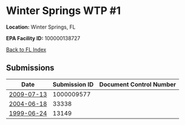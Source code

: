 # Winter Springs WTP #1

**Location:** Winter Springs, FL

**EPA Facility ID:** 100000138727

[Back to FL Index](../../index.md)

## Submissions

| Date | Submission ID | Document Control Number |
|------|--------------|-------------------------|
| [2009-07-13](submissions/1000009577.md) | 1000009577 |  |
| [2004-06-18](submissions/33338.md) | 33338 |  |
| [1999-06-24](submissions/13149.md) | 13149 |  |

